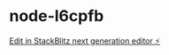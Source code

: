 # node-l6cpfb

[Edit in StackBlitz next generation editor ⚡️](https://stackblitz.com/~/github.com/ussama-nayyer/node-l6cpfb)
